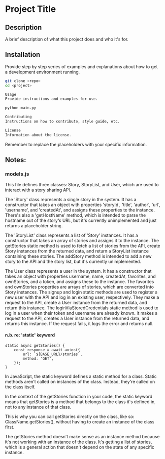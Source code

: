 # Project Title

## Description

A brief description of what this project does and who it's for.

## Installation

Provide step by step series of examples and explanations about how to get a development environment running.

```bash
git clone <repo>
cd <project>

Usage
Provide instructions and examples for use.

python main.py

Contributing
Instructions on how to contribute, style guide, etc.

License
Information about the license.
```

Remember to replace the placeholders with your specific information.

## Notes:

### models.js

This file defines three classes: Story, StoryList, and User, which are used to interact with a story sharing API.

The 'Story' class represents a single story in the system. It has a constructor that takes an object with properties 'storyId', 'title', 'author', 'url', 'username', and 'createdAt', and assigns these properties to the instance. There's also a 'getHostName' method, which is intended to parse the hostname out of the story's URL, but it's currently unimplemented and just returns a placeholder string.

The 'StoryList' class represents a list of 'Story' instances. It has a constructor that takes an array of stories and assigns it to the instance. The getStories static method is used to fetch a list of stories from the API, create Story instances from the returned data, and return a StoryList instance containing these stories. The addStory method is intended to add a new story to the API and the story list, but it's currently unimplemented.

The User class represents a user in the system. It has a constructor that takes an object with properties username, name, createdAt, favorites, and ownStories, and a token, and assigns these to the instance. The favorites and ownStories properties are arrays of stories, which are converted into Story instances. The signup and login static methods are used to register a new user with the API and log in an existing user, respectively. They make a request to the API, create a User instance from the returned data, and return this instance. The loginViaStoredCredentials static method is used to log in a user when their token and username are already known. It makes a request to the API, creates a User instance from the returned data, and returns this instance. If the request fails, it logs the error and returns null.

#### n.b. re: 'static' keyword

```
static async getStories() {
    const response = await axios({
        url: `${BASE_URL}/stories`,
        method: "GET",
    });
}
```

In JavaScript, the static keyword defines a static method for a class. Static methods aren't called on instances of the class. Instead, they're called on the class itself.

In the context of the getStories function in your code, the static keyword means that getStories is a method that belongs to the class it's defined in, not to any instance of that class.

This is why you can call getStories directly on the class, like so: ClassName.getStories(), without having to create an instance of the class first.

The getStories method doesn't make sense as an instance method because it's not working with an instance of the class. It's getting a list of stories, which is a general action that doesn't depend on the state of any specific instance.
